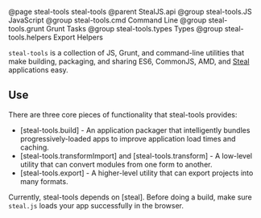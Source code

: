 @page steal-tools steal-tools
@parent StealJS.api
@group steal-tools.JS JavaScript
@group steal-tools.cmd Command Line
@group steal-tools.grunt Grunt Tasks
@group steal-tools.types Types
@group steal-tools.helpers Export Helpers

`steal-tools` is a collection of JS, Grunt, and command-line utilities
that make building, packaging, and sharing ES6, CommonJS, AMD, and [Steal](https://github.com/bitovi/steal)
applications easy.

## Use

There are three core pieces of functionality that steal-tools provides:

 - [steal-tools.build] - An application packager that intelligently bundles progressively-loaded
   apps to improve application load times and caching.
 - [steal-tools.transformImport] and [steal-tools.transform] - A low-level utility that can convert modules from one form to another.
 - [steal-tools.export] - A higher-level utility that can export projects into many formats.


Currently, steal-tools depends 
on [steal]. Before doing a build, make
sure `steal.js` loads your app successfully in the browser.